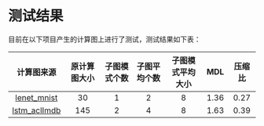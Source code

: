 # 测试结果

目前在以下项目产生的计算图上进行了测试，测试结果如下表：

|计算图来源|原计算图大小|子图模式个数|子图平均个数|子图模式平均大小|MDL|压缩比|
|:--:|:--:|:--:|:--:|:--:|:--:|:--:|
|[lenet_mnist](https://gitee.com/mindspore/mindspore/tree/r0.3/example/lenet_mnist)|30|1|2|8|1.36|0.27|
|[lstm_aclImdb](https://gitee.com/mindspore/mindspore/tree/r0.3/example/lstm_aclImdb)|145|2|4|8|1.63|0.39|

